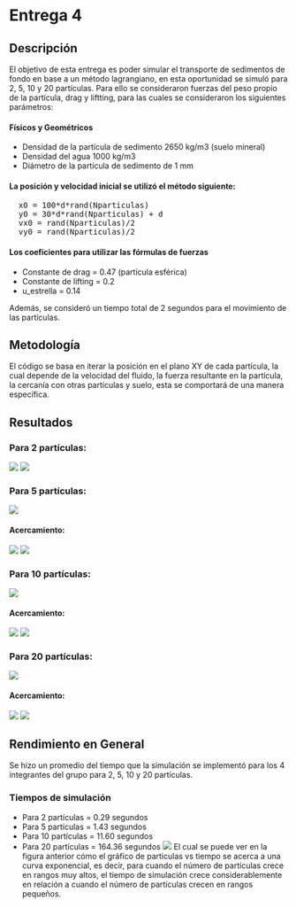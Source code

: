 # Entrega 4
## Descripción

El objetivo de esta entrega es poder simular el transporte de sedimentos de fondo en base a un método lagrangiano, en esta oportunidad se simuló para 2, 5, 10 y 20 partículas. Para ello se consideraron fuerzas del peso propio de la partícula, drag y liftting, para las cuales se consideraron los siguientes parámetros:

#### Físicos y Geométricos
- Densidad de la partícula de sedimento 2650 kg/m3 (suelo mineral)
- Densidad del agua 1000 kg/m3
- Diámetro de la partícula de sedimento de 1 mm

#### La posición y velocidad inicial se utilizó el método siguiente:
<pre>
  x0 = 100*d*rand(Nparticulas)
  y0 = 30*d*rand(Nparticulas) + d
  vx0 = rand(Nparticulas)/2
  vy0 = rand(Nparticulas)/2
</pre>

  
#### Los coeficientes para utilizar las fórmulas de fuerzas
- Constante de drag = 0.47 (partícula esférica)
- Constante de lifting = 0.2
- u_estrella = 0.14

Además, se consideró un tiempo total de 2 segundos para el movimiento de las partículas.
## Metodología

El código se basa en iterar la posición en el plano XY de cada partícula, la cual depende de la velocidad del fluido, la fuerza resultante en la partícula, la cercanía con otras partículas y suelo, esta se comportará de una manera específica.

## Resultados

### Para 2 partículas:
![](https://github.com/nicolasilvac/MCOC-Proyecto-2/blob/master/%5BEntrega%204%5D/%5BGr%C3%A1ficos%5D/simulacion_2.png)
![](https://github.com/nicolasilvac/MCOC-Proyecto-2/blob/master/%5BEntrega%204%5D/%5BGr%C3%A1ficos%5D/trayectoria_2.png)
### Para 5 partículas:
![](https://github.com/nicolasilvac/MCOC-Proyecto-2/blob/master/%5BEntrega%204%5D/%5BGr%C3%A1ficos%5D/simulacion_5.png)
#### Acercamiento:
![](https://github.com/nicolasilvac/MCOC-Proyecto-2/blob/master/%5BEntrega%204%5D/%5BGr%C3%A1ficos%5D/simulacion_5_zoom.png)
![](https://github.com/nicolasilvac/MCOC-Proyecto-2/blob/master/%5BEntrega%204%5D/%5BGr%C3%A1ficos%5D/trayectoria_5.png)
### Para 10 partículas:
![](https://github.com/nicolasilvac/MCOC-Proyecto-2/blob/master/%5BEntrega%204%5D/%5BGr%C3%A1ficos%5D/simulacion_10.png)
#### Acercamiento:
![](https://github.com/nicolasilvac/MCOC-Proyecto-2/blob/master/%5BEntrega%204%5D/%5BGr%C3%A1ficos%5D/simulacion_10_zoom.png)
![](https://github.com/nicolasilvac/MCOC-Proyecto-2/blob/master/%5BEntrega%204%5D/%5BGr%C3%A1ficos%5D/trayectoria_10.png)
### Para 20 partículas:
![](https://github.com/nicolasilvac/MCOC-Proyecto-2/blob/master/%5BEntrega%204%5D/%5BGr%C3%A1ficos%5D/simulacion_20.png)
#### Acercamiento:
![](https://github.com/nicolasilvac/MCOC-Proyecto-2/blob/master/%5BEntrega%204%5D/%5BGr%C3%A1ficos%5D/simulacion_20_zoom.png)
![](https://github.com/nicolasilvac/MCOC-Proyecto-2/blob/master/%5BEntrega%204%5D/%5BGr%C3%A1ficos%5D/trayectoria_20.png)


## Rendimiento en General
Se hizo un promedio del tiempo que la simulación se implementó para los 4 integrantes del grupo para 2, 5, 10 y 20 partículas.

### Tiempos de simulación
- Para 2 partículas = 0.29 segundos
- Para 5 partículas = 1.43 segundos
- Para 10 partículas = 11.60 segundos
- Para 20 partículas = 164.36 segundos
![](grafico)
El cual se puede ver en la figura anterior cómo el gráfico de particulas vs tiempo se acerca a una curva exponencial, es decir, para cuando el número de partículas crece en rangos muy altos, el tiempo de simulación crece considerablemente en relación a cuando el número de partículas crecen en rangos pequeños.




